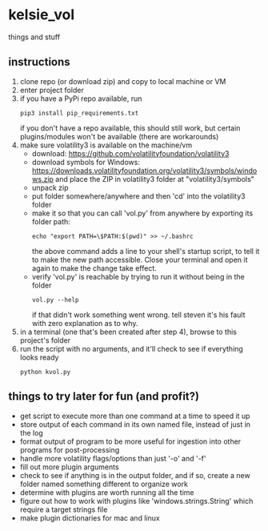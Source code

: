 # kelsie_vol
things and stuff

## instructions
1) clone repo (or download zip) and copy to local machine or VM
2) enter project folder
3) if you have a PyPi repo available, run
   ```
   pip3 install pip_requirements.txt
   ```
   if you don't have a repo available, this should still work, but certain plugins/modules won't be available (there are workarounds)
4) make sure volatility3 is available on the machine/vm
    - download: https://github.com/volatilityfoundation/volatility3
    - download symbols for Windows: https://downloads.volatilityfoundation.org/volatility3/symbols/windows.zip and place the ZIP in volatility3 folder at "volatility3/symbols"
    - unpack zip
    - put folder somewhere/anywhere and then 'cd' into the volatility3 folder
    - make it so that you can call 'vol.py' from anywhere by exporting its folder path:
       ```
       echo "export PATH=\$PATH:$(pwd)" >> ~/.bashrc
       ```
       the above command adds a line to your shell's startup script, to tell it to make the new path accessible. Close your terminal and open it again to make the change take effect.
    - verify 'vol.py' is reachable by trying to run it without being in the folder
       ```
       vol.py --help
       ```
       if that didn't work something went wrong. tell steven it's his fault with zero explanation as to why.
5) in a terminal (one that's been created after step 4), browse to this project's folder
6) run the script with no arguments, and it'll check to see if everything looks ready
   ```
   python kvol.py
   ```

## things to try later for fun (and profit?)
- get script to execute more than one command at a time to speed it up
- store output of each command in its own named file, instead of just in the log
- format output of program to be more useful for ingestion into other programs for post-processing
- handle more volatility flags/options than just '-o' and '-f'
- fill out more plugin arguments
- check to see if anything is in the output folder, and if so, create a new folder named something different to organize work
- determine with plugins are worth running all the time
- figure out how to work with plugins like 'windows.strings.String' which require a target strings file
- make plugin dictionaries for mac and linux
